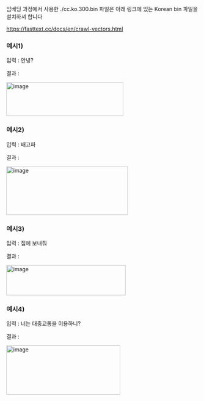 임베딩 과정에서 사용한 ./cc.ko.300.bin 파일은 아래 링크에 있는 Korean bin 파일을 설치하셔 합니다

https://fasttext.cc/docs/en/crawl-vectors.html

<h3>예시1)</h3>
<p>입력 : 안녕?</p>
<p>결과 : </p>
<p><img width="306" height="88" alt="image" src="https://github.com/user-attachments/assets/626318b8-9fd2-486b-b56e-4c84e9e5c0ba" /></p>

<h3>예시2)</h3>
<p>입력 : 배고파</p>
<p>결과 : </p>
<p><img width="318" height="127" alt="image" src="https://github.com/user-attachments/assets/809dd8ba-0b3c-4f56-add7-d8c99b20e4e9" /></p>

<h3>예시3)</h3>
<p>입력 : 집에 보내줘</p>
<p>결과 : </p>
<p><img width="312" height="79" alt="image" src="https://github.com/user-attachments/assets/21dbb30a-c1ea-42cc-a6e3-62c8e779829d" /></p>

<h3>예시4)</h3>
<p>입력 : 너는 대중교통을 이용하니?</p>
<p>결과 : </p>
<p><img width="298" height="129" alt="image" src="https://github.com/user-attachments/assets/af2f76c4-cc56-4c1d-975a-c12c0edcca6d" /></p>

